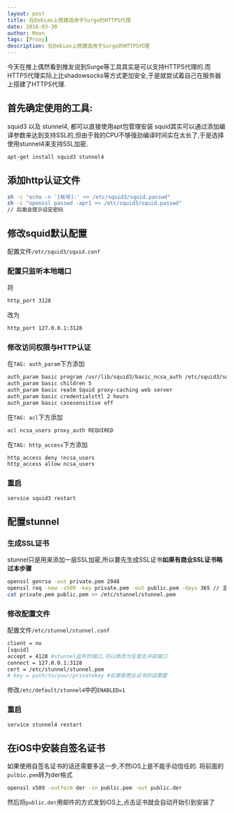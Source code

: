 ```yaml
---
layout: post
title: 在Debian上搭建适用于Surge的HTTPS代理
date: 2016-03-30
author: Moon
tags: [Proxy]
description: 在Debian上搭建适用于Surge的HTTPS代理
---
```


今天在推上偶然看到推友说到Surge等工具其实是可以支持HTTPS代理的.而HTTPS代理实际上比shadowsocks等方式更加安全,于是就尝试着自己在服务器上搭建了HTTPS代理.

## 首先确定使用的工具:
squid3 以及 stunnel4, 都可以直接使用apt包管理安装
squid其实可以通过添加编译参数来达到支持SSL的,但由于我的CPU不够强劲编译时间实在太长了,于是选择使用stunnel4来支持SSL加密.
```bash
apt-get install squid3 stunnel4
```

## 添加http认证文件
```bash
sh -c "echo -n '[帐号]:' >> /etc/squid3/squid.passwd"
sh -c "openssl passwd -apr1 >> /etc/squid3/squid.passwd"
// 后面会提示设定密码
```

## 修改squid默认配置
配置文件`/etc/squid3/squid.conf`
### 配置只监听本地端口
将
```bash
http_port 3128
```
改为
```bash
http_port 127.0.0.1:3128
```
### 修改访问权限与HTTP认证
在`TAG: auth_param`下方添加
```bash
auth_param basic program /usr/lib/squid3/basic_ncsa_auth /etc/squid3/squid.passwd
auth_param basic children 5
auth_param basic realm Squid proxy-caching web server
auth_param basic credentialsttl 2 hours
auth_param basic casesensitive off
```
在`TAG: acl`下方添加
```bash
acl ncsa_users proxy_auth REQUIRED
```
在`TAG: http_access`下方添加
```bash
http_access deny !ncsa_users
http_access allow ncsa_users
```
### 重启
```bash
service squid3 restart
```
## 配置stunnel
### 生成SSL证书
stunnel只是用来添加一层SSL加密,所以要先生成SSL证书**如果有商业SSL证书略过本步骤**
```bash
openssl genrsa -out private.pem 2048
openssl req -new -x509 -key private.pem -out public.pem -days 365 // 主机名一栏需要与ip或者域名一致
cat private.pem public.pem >> /etc/stunnel/stunnel.pem
```
### 修改配置文件
配置文件`/etc/stunnel/stunnel.conf`
```bash
client = no
[squid]
accept = 4128 #stunnel监听的端口,可以修改为任意无冲突端口
connect = 127.0.0.1:3128
cert = /etc/stunnel/stunnel.pem
# key = path/to/your/privatekey #如果是商业证书的话需要
```
修改`/etc/default/stunnel4`中的`ENABLED=1`
### 重启
```bash
service stunnel4 restart
```

## 在iOS中安装自签名证书
如果使用自签名证书的话还需要多这一步,不然iOS上是不能手动信任的.
将前面的`pulbic.pem`转为der格式
```bash
openssl x509 -outform der -in public.pem -out public.der
```
然后将`public.der`用邮件的方式发到iOS上,点击证书就会自动开始引到安装了